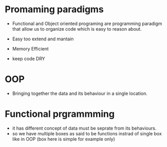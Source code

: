 # Promaming paradigms

- Functional and Object oriented programing are programming paradigm that allow us to organize code which is easy to reason about.

- Easy too extend and mantain
- Memory Efficient
- keep code DRY

# OOP
- Bringing together the data and its behaviour in a single location.
# Functional prgrammming
- it has different concept of data must be seprate from its behaviours.
- so we have multiple boxes as said to be functions instrad of single box like in OOP (box here is simple for example only)

